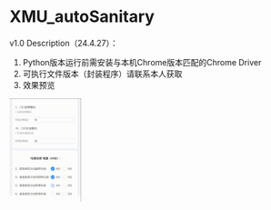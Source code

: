 # XMU_autoSanitary
v1.0 Description（24.4.27）：
1. Python版本运行前需安装与本机Chrome版本匹配的Chrome Driver
2. 可执行文件版本（封装程序）请联系本人获取
3. 效果预览
<img src="https://github.com/Aochen-Sun/XMU_autoSanitary/blob/main/preview.gif" width="25%">
